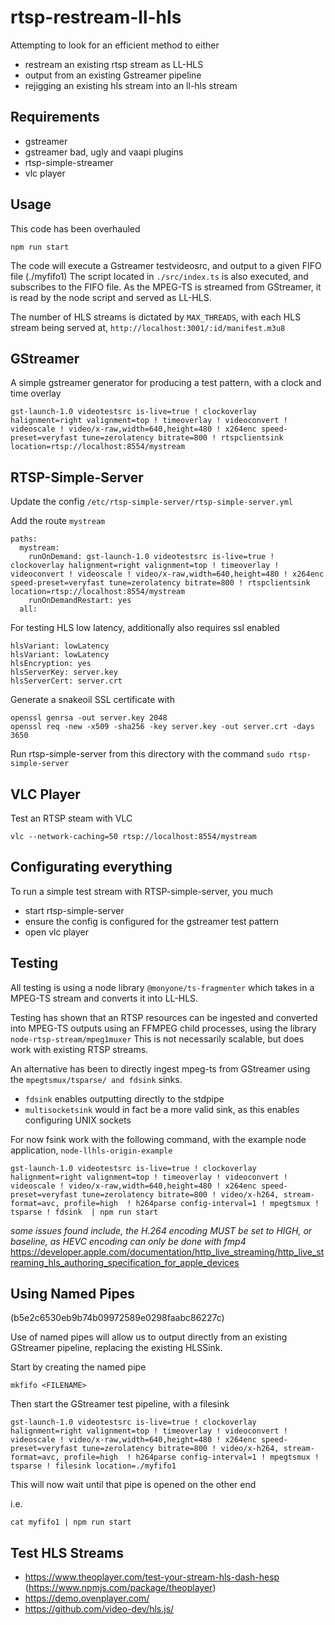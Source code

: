 # rtsp-restream-ll-hls

Attempting to look for an efficient method to either
- restream an existing rtsp stream as LL-HLS
- output from an existing Gstreamer pipeline
- rejigging an existing hls stream into an ll-hls stream

## Requirements

- gstreamer
- gstreamer bad, ugly and vaapi plugins
- rtsp-simple-streamer
- vlc player

## Usage

This code has been overhauled
```
npm run start
```
The code will execute a Gstreamer testvideosrc, and output to a given FIFO file (./myfifo1)
The script located in `./src/index.ts` is also executed, and subscribes to the FIFO file.
As the MPEG-TS is streamed from GStreamer, it is read by the node script and served as LL-HLS.

The number of HLS streams is dictated by `MAX_THREADS`, with each HLS stream being served at,
`http://localhost:3001/:id/manifest.m3u8`


## GStreamer
A simple gstreamer generator for producing a test pattern, with a clock and time overlay
```
gst-launch-1.0 videotestsrc is-live=true ! clockoverlay halignment=right valignment=top ! timeoverlay ! videoconvert ! videoscale ! video/x-raw,width=640,height=480 ! x264enc speed-preset=veryfast tune=zerolatency bitrate=800 ! rtspclientsink location=rtsp://localhost:8554/mystream
```

## RTSP-Simple-Server

Update the config `/etc/rtsp-simple-server/rtsp-simple-server.yml`

Add the route `mystream`
```
paths:
  mystream:
	runOnDemand: gst-launch-1.0 videotestsrc is-live=true ! clockoverlay halignment=right valignment=top ! timeoverlay ! videoconvert ! videoscale ! video/x-raw,width=640,height=480 ! x264enc speed-preset=veryfast tune=zerolatency bitrate=800 ! rtspclientsink location=rtsp://localhost:8554/mystream
	runOnDemandRestart: yes
  all:
```

For testing HLS low latency, additionally also requires ssl enabled
```
hlsVariant: lowLatency
hlsVariant: lowLatency
hlsEncryption: yes
hlsServerKey: server.key
hlsServerCert: server.crt
```

Generate a snakeoil SSL certificate with
```
openssl genrsa -out server.key 2048
openssl req -new -x509 -sha256 -key server.key -out server.crt -days 3650
```

Run rtsp-simple-server from this directory with the command `sudo rtsp-simple-server`


## VLC Player
Test an RTSP steam with VLC
```
vlc --network-caching=50 rtsp://localhost:8554/mystream
```

## Configurating everything
To run a simple test stream with RTSP-simple-server, you much
- start rtsp-simple-server
- ensure the config is configured for the gstreamer test pattern
- open vlc player



## Testing
All testing is using a node library `@monyone/ts-fragmenter` which takes in a MPEG-TS stream and converts it into LL-HLS.

Testing has shown that an RTSP resources can be ingested and converted into MPEG-TS outputs using an FFMPEG child processes, using the library `node-rtsp-stream/mpeg1muxer`
This is not necessarily scalable, but does work with existing RTSP streams.

An alternative has been to directly ingest mpeg-ts from GStreamer using the `mpegtsmux/tsparse/ and fdsink` sinks.
- `fdsink` enables outputting directly to the stdpipe
- `multisocketsink` would in fact be a more valid sink, as this enables configuring UNIX sockets

For now fsink work with the following command, with the example node application, `node-llhls-origin-example`
```
gst-launch-1.0 videotestsrc is-live=true ! clockoverlay halignment=right valignment=top ! timeoverlay ! videoconvert ! videoscale ! video/x-raw,width=640,height=480 ! x264enc speed-preset=veryfast tune=zerolatency bitrate=800 ! video/x-h264, stream-format=avc, profile=high  ! h264parse config-interval=1 ! mpegtsmux ! tsparse ! fdsink  | npm run start
```



*some issues found include, the H.264 encoding MUST be set to HIGH, or baseline, as HEVC encoding can only be done with fmp4*
https://developer.apple.com/documentation/http_live_streaming/http_live_streaming_hls_authoring_specification_for_apple_devices




## Using Named Pipes
(b5e2c6530eb9b74b09972589e0298faabc86227c)

Use of named pipes will allow us to output directly from an existing GStreamer pipeline, replacing the existing HLSSink.

Start by creating the named pipe
```
mkfifo <FILENAME>
```

Then start the GStreamer test pipeline, with a filesink
```
gst-launch-1.0 videotestsrc is-live=true ! clockoverlay halignment=right valignment=top ! timeoverlay ! videoconvert ! videoscale ! video/x-raw,width=640,height=480 ! x264enc speed-preset=veryfast tune=zerolatency bitrate=800 ! video/x-h264, stream-format=avc, profile=high  ! h264parse config-interval=1 ! mpegtsmux ! tsparse ! filesink location=./myfifo1
```
This will now wait until that pipe is opened on the other end

i.e.
```
cat myfifo1 | npm run start
```


## Test HLS Streams
- https://www.theoplayer.com/test-your-stream-hls-dash-hesp (https://www.npmjs.com/package/theoplayer)
- https://demo.ovenplayer.com/
- https://github.com/video-dev/hls.js/
